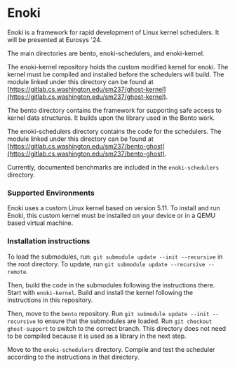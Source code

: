 # Enoki
Enoki is a framework for rapid development of Linux kernel schedulers. It will be presented at Eurosys '24.

The main directories are bento, enoki-schedulers, and enoki-kernel.

The enoki-kernel repository holds the custom modified kernel for enoki. The kernel must be compiled and installed before the schedulers will build. The module linked under this directory can be found at [https://gitlab.cs.washington.edu/sm237/ghost-kernel](https://gitlab.cs.washington.edu/sm237/ghost-kernel).

The bento directory contains the framework for supporting safe access to kernel data structures. It builds upon the library used in the Bento work.

The enoki-schedulers directory contains the code for the schedulers. The module linked under this directory can be found at [https://gitlab.cs.washington.edu/sm237/bento-ghost](https://gitlab.cs.washington.edu/sm237/bento-ghost).

Currently, documented benchmarks are included in the `enoki-schedulers` directory.

### Supported Environments
Enoki uses a custom Linux kernel based on version 5.11. To install and run Enoki, this custom kernel must be installed on your device or in a QEMU based virtual machine.

### Installation instructions
To load the submodules, run: `git submodule update --init --recursive` in the root directory.
To update, run `git submodule update --recursive --remote`.

Then, build the code in the submodules following the instructions there.
Start with `enoki-kernel`. Build and install the kernel following the instructions in this repository.

Then, move to the `bento` repository. Run `git submodule update --init --recursive` to ensure that the submodules are loaded. Run `git checkout ghost-support` to switch to the correct branch. This directory does not need to be compiled because it is used as a library in the next step.

Move to the `enoki-schedulers` directory. Compile and test the scheduler according to the instructions in that directory.

